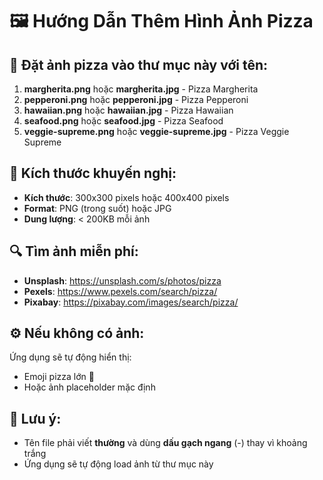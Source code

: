 # 🖼️ Hướng Dẫn Thêm Hình Ảnh Pizza

## 📁 Đặt ảnh pizza vào thư mục này với tên:

1. **margherita.png** hoặc **margherita.jpg** - Pizza Margherita
2. **pepperoni.png** hoặc **pepperoni.jpg** - Pizza Pepperoni  
3. **hawaiian.png** hoặc **hawaiian.jpg** - Pizza Hawaiian
4. **seafood.png** hoặc **seafood.jpg** - Pizza Seafood
5. **veggie-supreme.png** hoặc **veggie-supreme.jpg** - Pizza Veggie Supreme

## 📐 Kích thước khuyến nghị:

- **Kích thước**: 300x300 pixels hoặc 400x400 pixels
- **Format**: PNG (trong suốt) hoặc JPG
- **Dung lượng**: < 200KB mỗi ảnh

## 🔍 Tìm ảnh miễn phí:

- **Unsplash**: https://unsplash.com/s/photos/pizza
- **Pexels**: https://www.pexels.com/search/pizza/
- **Pixabay**: https://pixabay.com/images/search/pizza/

## ⚙️ Nếu không có ảnh:

Ứng dụng sẽ tự động hiển thị:
- Emoji pizza lớn 🍕
- Hoặc ảnh placeholder mặc định

## 📝 Lưu ý:

- Tên file phải viết **thường** và dùng **dấu gạch ngang** (-) thay vì khoảng trắng
- Ứng dụng sẽ tự động load ảnh từ thư mục này





